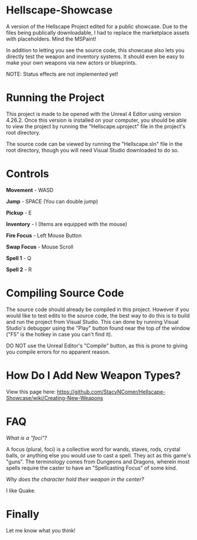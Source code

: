 # Hellscape-Showcase
A version of the Hellscape Project edited for a public showcase. Due to the files being publically downloadable, I had to replace the marketplace assets with placeholders. Mind the MSPaint!

In addition to letting you see the source code, this showcase also lets you directly test the weapon and inventory systems. It should even be easy to make your own weapons via new actors or blueprints.

NOTE: Status effects are not implemented yet!

# Running the Project
This project is made to be opened with the Unreal 4 Editor using version 4.26.2. Once this version is installed on your computer, you should be able to view the project by running the "Hellscape.uproject" file in the project's root directory.

The source code can be viewed by running the "Hellscape.sln" file in the root directory, though you will need Visual Studio downloaded to do so.

# Controls
**Movement**  - WASD

**Jump**       - SPACE (You can double jump)

**Pickup**     - E

**Inventory**  - I (Items are equipped with the mouse)

**Fire Focus** - Left Mouse Button

**Swap Focus** - Mouse Scroll

**Spell 1**    - Q

**Spell 2**    - R

# Compiling Source Code
The source code should already be compiled in this project. However if you would like to test edits to the source code, the best way to do this is to build and run the project from Visual Studio. This can done by running Visual Studio's debugger using the "Play" button found near the top of the window ("F5" is the hotkey in case you can't find it).

DO NOT use the Unreal Editor's "Compile" button, as this is prone to giving you compile errors for no apparent reason.

# How Do I Add New Weapon Types?

View this page here: https://github.com/StacyNComer/Hellscape-Showcase/wiki/Creating-New-Weapons

# FAQ
_What is a "foci"?_

A focus (plural, foci) is a collective word for wands, staves, rods, crystal balls, or anything else you would use to cast a spell. They act as this game's "guns". The terminology comes from Dungeons and Dragons, wherein most spells require the caster to have an "Spellcasting Focus" of some kind.

_Why does the character hold their weapon in the center?_

I like Quake.

# Finally
Let me know what you think!
